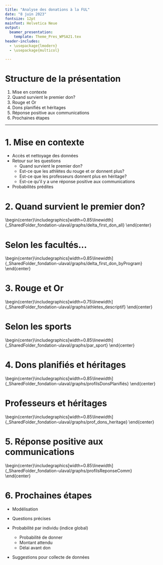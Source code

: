 ```yaml
---
title: "Analyse des donations à la FUL"
date: "8 juin 2023"
fontsize: 12pt
mainfont: Helvetica Neue
output: 
  beamer_presentation:
    template: Theme_Pres_WPSA21.tex
header-includes:
  - \usepackage{lmodern}
  - \usepackage{multicol}

---
```





# Structure de la présentation
1. Mise en contexte
2. Quand survient le premier don?
3. Rouge et Or
4. Dons planifiés et héritages
5. Réponse positive aux communications
6. Prochaines étapes

---

# 1. Mise en contexte

- Accès et nettoyage des données
- Retour sur les questions
  - Quand survient le premier don?
  - Est-ce que les athlètes du rouge et or donnent plus?
  - Est-ce que les professeurs donnent plus en héritage?
  - Est-ce qu'il y a une réponse positive aux communications
- Probabilités prédites


# 2. Quand survient le premier don?


\begin{center}\includegraphics[width=0.85\linewidth]{_SharedFolder_fondation-ulaval/graphs/delta_first_don_all} \end{center}

#  Selon les facultés...


\begin{center}\includegraphics[width=0.85\linewidth]{_SharedFolder_fondation-ulaval/graphs/delta_first_don_byProgram} \end{center}

# 3. Rouge et Or


\begin{center}\includegraphics[width=0.75\linewidth]{_SharedFolder_fondation-ulaval/graphs/athletes_descriptif} \end{center}

# Selon les sports


\begin{center}\includegraphics[width=0.85\linewidth]{_SharedFolder_fondation-ulaval/graphs/par_sport} \end{center}

# 4. Dons planifiés et héritages


\begin{center}\includegraphics[width=0.85\linewidth]{_SharedFolder_fondation-ulaval/graphs/profilsDonsPlanifiés} \end{center}

# Professeurs et héritages


\begin{center}\includegraphics[width=0.85\linewidth]{_SharedFolder_fondation-ulaval/graphs/prof_dons_heritage} \end{center}

# 5. Réponse positive aux communications


\begin{center}\includegraphics[width=0.85\linewidth]{_SharedFolder_fondation-ulaval/graphs/profilsReponseComm} \end{center}


# 6. Prochaines étapes

- Modélisation

- Questions précises

- Probabilité par individu (indice global)
  - Probabilité de donner
  - Montant attendu
  - Délai avant don

- Suggestions pour collecte de données









